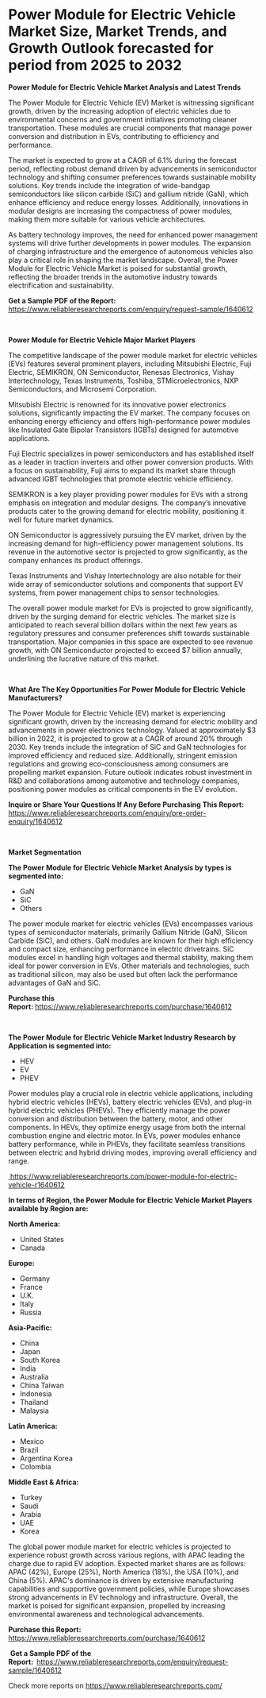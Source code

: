 <p><h1>Power Module for Electric Vehicle Market Size, Market Trends, and Growth Outlook forecasted for period from 2025 to 2032</h1></p><p><strong>Power Module for Electric Vehicle Market Analysis and Latest Trends</strong></p>
<p><p>The Power Module for Electric Vehicle (EV) Market is witnessing significant growth, driven by the increasing adoption of electric vehicles due to environmental concerns and government initiatives promoting cleaner transportation. These modules are crucial components that manage power conversion and distribution in EVs, contributing to efficiency and performance. </p><p>The market is expected to grow at a CAGR of 6.1% during the forecast period, reflecting robust demand driven by advancements in semiconductor technology and shifting consumer preferences towards sustainable mobility solutions. Key trends include the integration of wide-bandgap semiconductors like silicon carbide (SiC) and gallium nitride (GaN), which enhance efficiency and reduce energy losses. Additionally, innovations in modular designs are increasing the compactness of power modules, making them more suitable for various vehicle architectures.</p><p>As battery technology improves, the need for enhanced power management systems will drive further developments in power modules. The expansion of charging infrastructure and the emergence of autonomous vehicles also play a critical role in shaping the market landscape. Overall, the Power Module for Electric Vehicle Market is poised for substantial growth, reflecting the broader trends in the automotive industry towards electrification and sustainability.</p></p>
<p><strong>Get a Sample PDF of the Report:&nbsp;</strong> <a href="https://www.reliableresearchreports.com/enquiry/request-sample/1640612?utm_campaign=2283&utm_medium=2&utm_source=Github&utm_content=ia&utm_term=23032025&utm_id=power-module-for-electric-vehicle">https://www.reliableresearchreports.com/enquiry/request-sample/1640612</a></p>
<p>&nbsp;</p>
<p><strong>Power Module for Electric Vehicle Major Market Players</strong></p>
<p><p>The competitive landscape of the power module market for electric vehicles (EVs) features several prominent players, including Mitsubishi Electric, Fuji Electric, SEMIKRON, ON Semiconductor, Renesas Electronics, Vishay Intertechnology, Texas Instruments, Toshiba, STMicroelectronics, NXP Semiconductors, and Microsemi Corporation. </p><p>Mitsubishi Electric is renowned for its innovative power electronics solutions, significantly impacting the EV market. The company focuses on enhancing energy efficiency and offers high-performance power modules like Insulated Gate Bipolar Transistors (IGBTs) designed for automotive applications.</p><p>Fuji Electric specializes in power semiconductors and has established itself as a leader in traction inverters and other power conversion products. With a focus on sustainability, Fuji aims to expand its market share through advanced IGBT technologies that promote electric vehicle efficiency.</p><p>SEMIKRON is a key player providing power modules for EVs with a strong emphasis on integration and modular designs. The company’s innovative products cater to the growing demand for electric mobility, positioning it well for future market dynamics.</p><p>ON Semiconductor is aggressively pursuing the EV market, driven by the increasing demand for high-efficiency power management solutions. Its revenue in the automotive sector is projected to grow significantly, as the company enhances its product offerings.</p><p>Texas Instruments and Vishay Intertechnology are also notable for their wide array of semiconductor solutions and components that support EV systems, from power management chips to sensor technologies.</p><p>The overall power module market for EVs is projected to grow significantly, driven by the surging demand for electric vehicles. The market size is anticipated to reach several billion dollars within the next few years as regulatory pressures and consumer preferences shift towards sustainable transportation. Major companies in this space are expected to see revenue growth, with ON Semiconductor projected to exceed $7 billion annually, underlining the lucrative nature of this market.</p></p>
<p>&nbsp;</p>
<p><strong>What Are The Key Opportunities For Power Module for Electric Vehicle Manufacturers?</strong></p>
<p><p>The Power Module for Electric Vehicle (EV) market is experiencing significant growth, driven by the increasing demand for electric mobility and advancements in power electronics technology. Valued at approximately $3 billion in 2022, it is projected to grow at a CAGR of around 20% through 2030. Key trends include the integration of SiC and GaN technologies for improved efficiency and reduced size. Additionally, stringent emission regulations and growing eco-consciousness among consumers are propelling market expansion. Future outlook indicates robust investment in R&D and collaborations among automotive and technology companies, positioning power modules as critical components in the EV evolution.</p></p>
<p><strong>Inquire or Share Your Questions If Any Before Purchasing This Report:</strong> <a href="https://www.reliableresearchreports.com/enquiry/pre-order-enquiry/1640612?utm_campaign=2283&utm_medium=2&utm_source=Github&utm_content=ia&utm_term=23032025&utm_id=power-module-for-electric-vehicle">https://www.reliableresearchreports.com/enquiry/pre-order-enquiry/1640612</a></p>
<p>&nbsp;</p>
<p><strong>Market Segmentation</strong></p>
<p><strong>The Power Module for Electric Vehicle Market Analysis by types is segmented into:</strong></p>
<p><ul><li>GaN</li><li>SiC</li><li>Others</li></ul></p>
<p><p>The power module market for electric vehicles (EVs) encompasses various types of semiconductor materials, primarily Gallium Nitride (GaN), Silicon Carbide (SiC), and others. GaN modules are known for their high efficiency and compact size, enhancing performance in electric drivetrains. SiC modules excel in handling high voltages and thermal stability, making them ideal for power conversion in EVs. Other materials and technologies, such as traditional silicon, may also be used but often lack the performance advantages of GaN and SiC.</p></p>
<p><strong>Purchase this Report:&nbsp;</strong><a href="https://www.reliableresearchreports.com/purchase/1640612?utm_campaign=2283&utm_medium=2&utm_source=Github&utm_content=ia&utm_term=23032025&utm_id=power-module-for-electric-vehicle">https://www.reliableresearchreports.com/purchase/1640612</a></p>
<p>&nbsp;</p>
<p><strong>The Power Module for Electric Vehicle Market Industry Research by Application is segmented into:</strong></p>
<p><ul><li>HEV</li><li>EV</li><li>PHEV</li></ul></p>
<p><p>Power modules play a crucial role in electric vehicle applications, including hybrid electric vehicles (HEVs), battery electric vehicles (EVs), and plug-in hybrid electric vehicles (PHEVs). They efficiently manage the power conversion and distribution between the battery, motor, and other components. In HEVs, they optimize energy usage from both the internal combustion engine and electric motor. In EVs, power modules enhance battery performance, while in PHEVs, they facilitate seamless transitions between electric and hybrid driving modes, improving overall efficiency and range.</p></p>
<p><a href="https://www.reliableresearchreports.com/power-module-for-electric-vehicle-r1640612?utm_campaign=2283&utm_medium=2&utm_source=Github&utm_content=ia&utm_term=23032025&utm_id=power-module-for-electric-vehicle">&nbsp;https://www.reliableresearchreports.com/power-module-for-electric-vehicle-r1640612</a></p>
<p><strong>In terms of Region, the Power Module for Electric Vehicle Market Players available by Region are:</strong></p>
<p>
    <p> <strong> North America: </strong>
        <ul>
            <li>United States</li>
            <li>Canada</li>
        </ul>
        </p> 
    <p> <strong> Europe: </strong>
        <ul>
            <li>Germany</li>
            <li>France</li>
            <li>U.K.</li>
            <li>Italy</li>
            <li>Russia</li>
        </ul>
        </p> 
    <p> <strong> Asia-Pacific: </strong>
        <ul>
            <li>China</li>
            <li>Japan</li>
            <li>South Korea</li>
            <li>India</li>
            <li>Australia</li>
            <li>China Taiwan</li>
            <li>Indonesia</li>
            <li>Thailand</li>
            <li>Malaysia</li>
        </ul>
        </p> 
    <p> <strong> Latin America: </strong>
        <ul>
            <li>Mexico</li>
            <li>Brazil</li>
            <li>Argentina Korea</li>
            <li>Colombia</li>
        </ul>
        </p> 
    <p> <strong> Middle East & Africa: </strong>
        <ul>
            <li>Turkey</li>
            <li>Saudi</li>
            <li>Arabia</li>
            <li>UAE</li>
            <li>Korea</li>
        </ul>
    </p>
    </p>
<p><p>The global power module market for electric vehicles is projected to experience robust growth across various regions, with APAC leading the charge due to rapid EV adoption. Expected market shares are as follows: APAC (42%), Europe (25%), North America (18%), the USA (10%), and China (5%). APAC's dominance is driven by extensive manufacturing capabilities and supportive government policies, while Europe showcases strong advancements in EV technology and infrastructure. Overall, the market is poised for significant expansion, propelled by increasing environmental awareness and technological advancements.</p></p>
<p><strong>Purchase this Report: </strong><a href="https://www.reliableresearchreports.com/purchase/1640612?utm_campaign=2283&utm_medium=2&utm_source=Github&utm_content=ia&utm_term=23032025&utm_id=power-module-for-electric-vehicle">https://www.reliableresearchreports.com/purchase/1640612</a></p>
<p>&nbsp;<strong>Get a Sample PDF of the Report:&nbsp;&nbsp;</strong><a href="https://www.reliableresearchreports.com/enquiry/request-sample/1640612?utm_campaign=2283&utm_medium=2&utm_source=Github&utm_content=ia&utm_term=23032025&utm_id=power-module-for-electric-vehicle">https://www.reliableresearchreports.com/enquiry/request-sample/1640612</a></p>
<p><strong></strong></p>
<p>Check more reports on <a href="https://www.reliableresearchreports.com/?utm_campaign=2283&utm_medium=2&utm_source=Github&utm_content=ia&utm_term=23032025&utm_id=power-module-for-electric-vehicle">https://www.reliableresearchreports.com/</a></p>